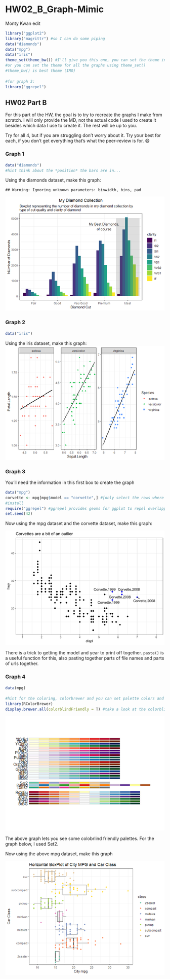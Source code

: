 HW02\_B\_Graph-Mimic
================
Monty Kwan edit

``` r
library("ggplot2")
library("magrittr") #so I can do some piping
data("diamonds")
data("mpg")
data("iris")
theme_set(theme_bw()) #I'll give you this one, you can set the theme individually for graphs
#or you can set the theme for all the graphs using theme_set()
#theme_bw() is best theme (IMO)

#for graph 3:
library("ggrepel")
```

## HW02 Part B

For this part of the HW, the goal is to try to recreate the graphs I
make from scratch. I will only provide the MD, not the actual code I
used to create it besides which data I use to create it. The rest will
be up to you.

Try for all 4, but if you are struggling don’t worry about it. Try your
best for each, if you don’t get everything that’s what the peer-review
is for. :smile:

### Graph 1

``` r
data("diamonds")
#hint think about the *position* the bars are in...
```

Using the diamonds dataset, make this graph:

    ## Warning: Ignoring unknown parameters: binwidth, bins, pad

![](HW02_B_Mimic_starter_files/figure-gfm/graph1%20code-1.png)

### Graph 2

``` r
data("iris")
```

Using the iris dataset, make this graph:
![](HW02_B_Mimic_starter_files/figure-gfm/graph%202%20code-1.png)<!-- -->

### Graph 3

You’ll need the information in this first box to create the graph

``` r
data("mpg")
corvette <- mpg[mpg$model == "corvette",] #[only select the rows where the model= tcorvette within the mpg dataset], which is being put (<-)into a vector
#install
require("ggrepel") #ggrepel provides geoms for ggplot to repel overlapping text labels. useful for making text annotations better, hint hint
set.seed(42)
```

Now using the mpg dataset and the corvette dataset, make this graph:

![](HW02_B_Mimic_starter_files/figure-gfm/graph%203%20code-1.png)<!-- -->

There is a trick to getting the model and year to print off together.
`paste()` is a useful function for this, also pasting together parts of
file names and parts of urls together.

### Graph 4

``` r
data(mpg)

#hint for the coloring, colorbrewer and you can set palette colors and make your graphs colorblind friendly
library(RColorBrewer)
display.brewer.all(colorblindFriendly = T) #take a look at the colorblindfriendly options
```

![](HW02_B_Mimic_starter_files/figure-gfm/unnamed-chunk-4-1.png)<!-- -->

The above graph lets you see some colobrlind friendly palettes. For the
graph below, I used Set2.

Now using the above mpg dataset, make this graph

![](HW02_B_Mimic_starter_files/figure-gfm/graph%204%20code-1.png)<!-- -->
